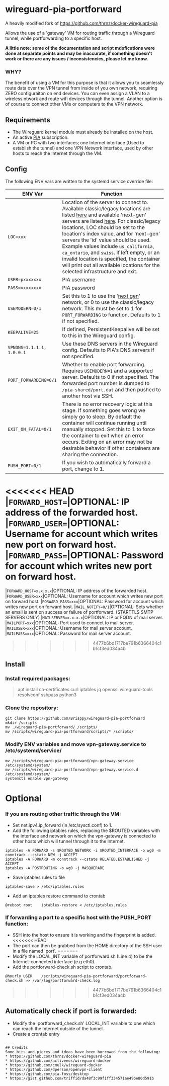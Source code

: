 # wireguard-pia-portforward

A heavily modified fork of https://github.com/thrnz/docker-wireguard-pia

Allows the use of a 'gateway' VM for routing traffic through a Wireguard tunnel, while portforwarding to a specific host.

**A little note: some of the documentation and script mdofications were done at separate points and may be inaccurate, if something doesn't work or there are any issues / inconsistencies, please let me know.**

### WHY?
The benefit of using a VM for this purpose is that it allows you to seamlessly route data over the VPN tunnel from inside of you own network, requiring ZERO configuraiton on end devices. You can even assign a VLAN to a wireless ntwork and route wifi devices through the tunnel. Another option is of course to connect other VMs or computers to the VPN network.

## Requirements
* The Wireguard kernel module must already be installed on the host.
* An active [PIA](https://www.privateinternetaccess.com) subscription.
* A VM or PC with two interfaces; one Internet interface (Used to establish the tunnel) and one VPN Network interface, used by other hosts to reach the Internet through the VM.

## Config
The following ENV vars are written to the systemd service override file:

| ENV Var | Function |
|-------|------|
|```LOC=xxx```|Location of the server to connect to. Available classic/legacy locations are listed [here](https://www.privateinternetaccess.com/vpninfo/servers?version=1001&client=x-alpha) and available 'next-gen' servers are listed [here](https://serverlist.piaservers.net/vpninfo/servers/new). For classic/legacy locations, LOC should be set to the location's index value, and for 'next-gen' servers the 'id' value should be used. Example values include ```us_california```, ```ca_ontario```, and ```swiss```. If left empty, or an invalid location is specified, the container will print out all available locations for the selected infrastructure and exit.
|```USER=pxxxxxxx```|PIA username
|```PASS=xxxxxxxx```|PIA password
|```USEMODERN=0/1```| Set this to 1 to use the '[next gen](https://www.privateinternetaccess.com/blog/private-internet-access-next-generation-network-now-available-for-beta-preview/)' network, or 0 to use the classic/legacy network. This must be set to 1 for ```PORT_FORWARDING``` to function. Defaults to 1 if not specified.
|```KEEPALIVE=25```|If defined, PersistentKeepalive will be set to this in the Wireguard config.
|```VPNDNS=1.1.1.1, 1.0.0.1```|Use these DNS servers in the Wireguard config. Defaults to PIA's DNS servers if not specified.
|```PORT_FORWARDING=0/1```|Whether to enable port forwarding. Requires ```USEMODERN=1``` and a supported server. Defaults to 0 if not specified. The forwarded port number is dumped to ```/pia-shared/port.dat``` and then pushed to another host via SSH.
|```EXIT_ON_FATAL=0/1```|There is no error recovery logic at this stage. If something goes wrong we simply go to sleep. By default the container will continue running until manually stopped. Set this to 1 to force the container to exit when an error occurs. Exiting on an error may not be desirable behavior if other containers are sharing the connection.
|```PUSH_PORT=0/1```|If you wish to automatically forward a port, change to 1.
<<<<<<< HEAD
|```FORWARD_HOST=```|OPTIONAL: IP address of the forwarded host.
|```FORWARD_USER=```|OPTIONAL: Username for account which writes new port on forward host.
|```FORWARD_PASS=```|OPTIONAL: Password for account which writes new port on forward host.
=======
|```FORWARD_HOST=x.x.x.x```|OPTIONAL: IP address of the forwarded host.
|```FORWARD_USER=xxx```|OPTIONAL: Username for account which writes new port on forward host.
|```FORWARD_PASS=xxx```|OPTIONAL: Password for account which writes new port on forward host.
|```MAIL_NOTIFY=0/1```|OPTIONAL: Sets whether an email is sent on success or failure of portforward. (STARTTLS SMTP SERVERS ONLY)
|```MAILSERVER=x.x.x.x```|OPTIONAL: IP or FQDN of mail server.
|```MAILPORT=xxx```|OPTIONAL: Port used to connect to mail server.
|```MAILUSER=xxx```|OPTIONAL: Username for mail server account.
|```MAILPASS=xxx```|OPTIONAL: Password for mail server account.
>>>>>>> 4477b6bd1717be791b6366404c1b1cf3ed034a4b

## Install
### Install required packages:
> apt install ca-certificates curl iptables jq openssl wireguard-tools resolvconf sshpass python3

### Clone the repository:
```
git clone https://github.com/Brisppy/wireguard-pia-portforward
mkdir /scripts
mv ./wireguard-pia-portforward/ /scripts/
mv /scripts/wireguard-pia-portforward/scripts/* /scripts/
```

### Modify ENV variables and move vpn-gateway.service to /etc/systemd/service/
```
mv /scripts/wireguard-pia-portforward/vpn-gateway.service /etc/systemd/system/
mv /scripts/wireguard-pia-portforward/vpn-gateway.service.d /etc/systemd/system/
systemctl enable vpn-gateway
```

# Optional
### If you are routing other traffic through the VM:
* Set net.ipv4.ip_forward (in /etc/sysctl.conf) to 1.
* Add the following iptables rules, replacing the $ROUTED variables with the interface and network on which the vpn-gateway is connected to other hosts which will tunnel through it to the Internet.
```
iptables -A FORWARD -s $ROUTED_NETWORK -i $ROUTED_INTERFACE -o wg0 -m conntrack --cstate NEW -j ACCEPT
iptables -A FORWARD -m conntrack --cstate RELATED,ESTABLISHED -j ACCEPT
iptables -A POSTROUTING -o wg0 -j MASQUERADE
```
* Save iptables rules to file
```
iptables-save > /etc/iptables.rules
```
* Add an iptables restore command to crontab
```
@reboot root    iptables-restore < /etc/iptables.rules
```

### If forwarding a port to a specific host with the PUSH_PORT function:
* SSH into the host to ensure it is working and the fingerprint is added.
<<<<<<< HEAD
* The port can then be grabbed from the HOME directory of the SSH user in a file named 'port'.
=======
* Modify the LOCAL_INT variable of portforward.sh (Line 4) to be the Internet-connected interface (e.g eth0).
* Add the portforward-check.sh script to crontab.
```
@hourly USER    /scripts/wireguard-pia-portforward/portforward-check.sh >> /var/log/portforward-check.log
```
>>>>>>> 4477b6bd1717be791b6366404c1b1cf3ed034a4b

## Automatically check if port is forwarded:
* Modify the 'portforward_check.sh' LOCAL_INT variable to one which can reach the Internet outside of the tunnel.
* Create a crontab entry

```@hourly  root    /scripts/portforward-check.sh >> /var/log/portforward-check.log

## Credits
Some bits and pieces and ideas have been borrowed from the following:
* https://github.com/thrnz/docker-wireguard-pia
* https://github.com/activeeos/wireguard-docker
* https://github.com/cmulk/wireguard-docker
* https://github.com/dperson/openvpn-client
* https://github.com/pia-foss/desktop
* https://gist.github.com/triffid/da48f3c99f1ff334571ae49be80d591b
